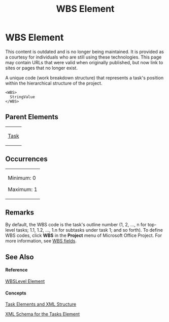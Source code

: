 ﻿---
title: WBS Element
TOCTitle: WBS Element
ms:assetid: 82e4cde0-01e5-4a2a-93e1-aa5de8c701cb
ms:mtpsurl: https://msdn.microsoft.com/en-us/library/Bb968566(v=office.12)
ms:contentKeyID: 13188257
ms.date: 05/05/2014
mtps_version: v=office.12
f1_keywords:
- WBS element
---

# WBS Element

This content is outdated and is no longer being maintained. It is provided as a courtesy for individuals who are still using these technologies. This page may contain URLs that were valid when originally published, but now link to sites or pages that no longer exist.

A unique code (work breakdown structure) that represents a task's position within the hierarchical structure of the project.

    <WBS>
      StringValue
    </WBS>

## Parent Elements

<table>
<colgroup>
<col style="width: 100%" />
</colgroup>
<tbody>
<tr class="odd">
<td><p><a href="bb968487(v=office.12).md">Task</a></p></td>
</tr>
</tbody>
</table>

## Occurrences

<table>
<colgroup>
<col style="width: 100%" />
</colgroup>
<tbody>
<tr class="odd">
<td><p>Minimum: 0</p>
<p>Maximum: 1</p></td>
</tr>
</tbody>
</table>

## Remarks

By default, the WBS code is the task's outline number (1, 2, …, n for top-level tasks; 1.1, 1.2, …, 1.n for subtasks under task 1; and so forth). To define WBS codes, click **WBS** in the **Project** menu of Microsoft Office Project. For more information, see [WBS fields](http://office.microsoft.com/en-us/project/hp010259301033.aspx).

## See Also

#### Reference

[WBSLevel Element](bb968653\(v=office.12\).md)

#### Concepts

[Task Elements and XML Structure](bb968475\(v=office.12\).md)

[XML Schema for the Tasks Element](bb968415\(v=office.12\).md)

